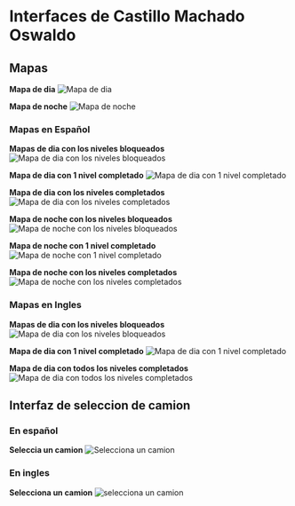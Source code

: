 # Interfaces de Castillo Machado Oswaldo

## Mapas

**Mapa de dia**
![Mapa de dia](/src/assets/images/interfas/interfas_oswaldo/mapaDia.png)



**Mapa de noche**
![Mapa de noche](/src/assets/images/interfas/interfas_oswaldo/mapaNoche.png)
### Mapas en Español

**Mapas de dia con los niveles bloqueados**
![Mapa de dia con los niveles bloqueados](/src/assets/images/interfas/interfas_oswaldo/ESP_mapaDia_nivelesbloqueados.png)

**Mapa de dia con 1 nivel completado**
![Mapa de dia con 1 nivel completado](/src/assets/images/interfas/interfas_oswaldo/ESP_mapaDia_1nivelcompletado.png)


**Mapa de dia con los niveles completados**
![Mapa de dia con los niveles completados](/src/assets/images/interfas/interfas_oswaldo/ESP_mapaDia_nivelescompletados.png)



**Mapa de noche con los niveles bloqueados**
![Mapa de noche con los niveles bloqueados](/src/assets/images/interfas/interfas_oswaldo/ESP_mapaNoche_nivelesbloqueados.png)

**Mapa de noche con 1 nivel completado**
![Mapa de noche con 1 nivel completado](/src/assets/images/interfas/interfas_oswaldo/ESP_mapaNoche_1nivelcompletado.png)

**Mapa de noche con los niveles completados**
![Mapa de noche con los niveles completados](/src/assets/images/interfas/interfas_oswaldo/ESP_mapaNoche_nivelescompletados.png)



### Mapas en Ingles

**Mapas de dia con los niveles bloqueados**
![Mapa de dia con los niveles bloqueados](/src/assets/images/interfas/interfas_oswaldo/ING_mapaDia_nivelesbloqueados.png)

**Mapa de dia con 1 nivel completado**
![Mapa de dia con 1 nivel completado](/src/assets/images/interfas/interfas_oswaldo/ING_mapaDia_1nivelcompletado.png)

**Mapa de dia con todos los niveles completados**
![Mapa de dia con todos los niveles completados](/src/assets/images/interfas/interfas_oswaldo/ING_mapaDia_nivelescompletados.png)



## Interfaz de seleccion de camion

### En español

**Seleccia un camion**
![Selecciona un camion](/src/assets/images/interfas/interfas_oswaldo/ESP_seleccionarCamion.png)



### En ingles

**Selecciona un camion**
![selecciona un camion](/src/assets/images/interfas/interfas_oswaldo/ING_seleccionarCamion.png)
